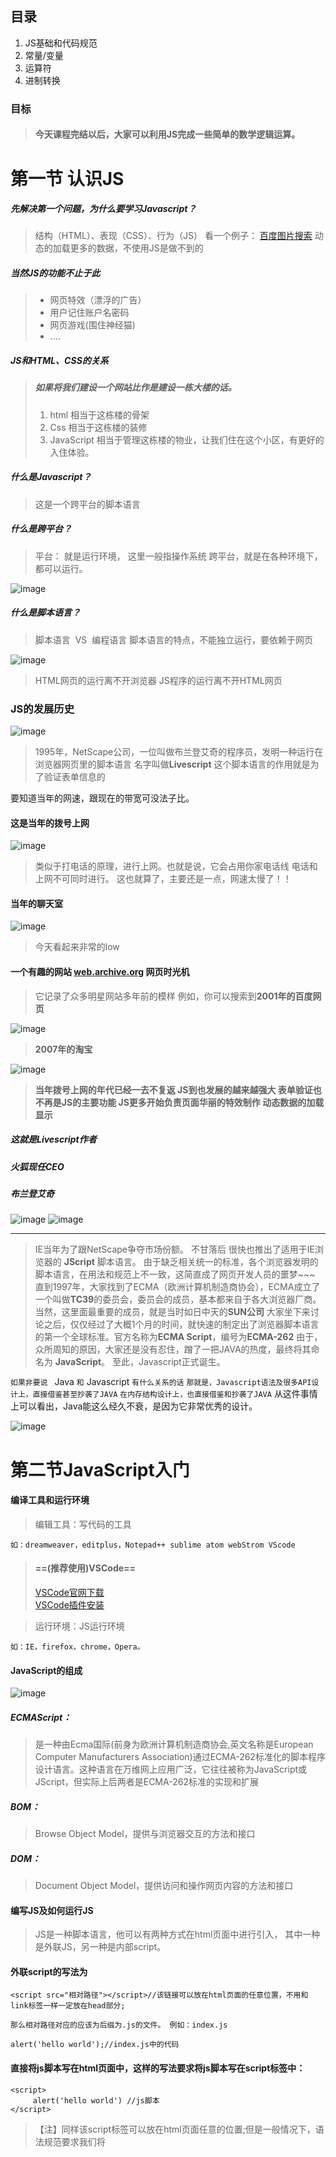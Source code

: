 ## 目录
1. JS基础和代码规范
2. 常量/变量
3. 运算符
4. 进制转换

### 目标
> #### 今天课程完结以后，大家可以利用JS完成一些简单的数学逻辑运算。

# 第一节 认识JS

##### 先解决第一个问题，为什么要学习Javascript？
>结构（HTML）、表现（CSS）、行为（JS）
>看一个例子： [百度图片搜索](https://image.baidu.com)
>动态的加载更多的数据，不使用JS是做不到的

##### 当然JS的功能不止于此
> - 网页特效（漂浮的广告）
> - 用户记住账户名密码
> - 网页游戏(围住神经猫)
> - ....
##### JS和HTML、CSS的关系

> ##### 如果将我们建设一个网站比作是建设一栋大楼的话。
>1. html        相当于这栋楼的骨架
>2. Css         相当于这栋楼的装修
> 3. JavaScript  相当于管理这栋楼的物业，让我们住在这个小区，有更好的入住体验。

##### 什么是Javascript？

>这是一个跨平台的脚本语言

##### 什么是跨平台？

>平台： 就是运行环境， 这里一般指操作系统
>跨平台，就是在各种环境下，都可以运行。

![image](http://m.qpic.cn/psb?/V13wE8sQ0FBtUy/n7PNl7eYNrkZXw0vxNc.qX7nYYSegpaQLM4NlkDO*rU!/b/dL4AAAAAAAAA&bo=rAWQAgAAAAADBxk!&rf=viewer_4&t=5)


##### 什么是脚本语言？
>脚本语言  VS  编程语言
>脚本语言的特点，不能独立运行，要依赖于网页

![image](http://m.qpic.cn/psb?/V13wE8sQ0FBtUy/zuiyZ.CQZc8vn0Xw8oEbrJXHCKc.YJKFxwRmXO*GLKg!/b/dL4AAAAAAAAA&bo=BgOaAwAAAAADF64!&rf=viewer_4&t=5)

>HTML网页的运行离不开浏览器
>JS程序的运行离不开HTML网页

### JS的发展历史
![image](http://m.qpic.cn/psb?/V13wE8sQ0FBtUy/Sn9lAiQa9uQkOkjdJu39HYDRpUlfu5dDrJd5kCGwUgE!/b/dDIBAAAAAAAA&bo=8gOmAgAAAAADN0c!&rf=viewer_4&t=5)

>1995年，NetScape公司，一位叫做布兰登艾奇的程序员，发明一种运行在浏览器网页里的脚本语言
>名字叫做**Livescript**
>这个脚本语言的作用就是为了验证表单信息的

要知道当年的网速，跟现在的带宽可没法子比。

#### 这是当年的拨号上网
![image](http://m.qpic.cn/psb?/V13wE8sQ0FBtUy/8A0CO3aJl7dAH9CozGcZ75S7eXv.htFZifGzAl0rWTw!/b/dLYAAAAAAAAA&bo=6AMcAwAAAAADN.Y!&rf=viewer_4)

> 类似于打电话的原理，进行上网。也就是说，它会占用你家电话线
> 电话和上网不可同时进行。
> 这也就算了，主要还是一点，网速太慢了！！

#### 当年的聊天室
![image](http://m.qpic.cn/psb?/V13wE8sQ0FBtUy/*CGE76dFYjG91V.nExr08BaZtJZ8d*7BUXGO3xrTH1s!/b/dFIBAAAAAAAA&bo=agUCBAAAAAADZys!&rf=viewer_4)
>今天看起来非常的low

#### 一个有趣的网站 [web.archive.org](http://web.archive.org/) 网页时光机
>它记录了众多明星网站多年前的模样
>例如，你可以搜索到**2001年的百度网页**

![image](http://m.qpic.cn/psb?/V13wE8sQ0FBtUy/rm2TwwFTGsOlVXGX4o8LpF81tmOlXm1Sh.ZFEBp*g34!/b/dAYBAAAAAAAA&bo=bgU4BAAAAAADN0U!&rf=viewer_4&t=5)

>**2007年的淘宝**

![image](http://m.qpic.cn/psb?/V13wE8sQ0FBtUy/.fjxX73vtey72pHRrJMrPiJz1q5d8D1.igRpJ2K3NAo!/b/dIMAAAAAAAAA&bo=qgXQAgAAAAADN28!&rf=viewer_4&t=5)


>**当年拨号上网的年代已经一去不复返
>JS到也发展的越来越强大
>表单验证也不再是JS的主要功能
>JS更多开始负责页面华丽的特效制作
>动态数据的加载显示**


##### 这就是Livescript作者
##### 火狐现任CEO
##### 布兰登艾奇
![image](http://m.qpic.cn/psb?/V13wE8sQ0FBtUy/qsAugPuyb8aGVYSqSGKncDrKPX.VlNFuOQCjjWm7Ea4!/b/dL4AAAAAAAAA&bo=jgFcAgAAAAADJ9M!&rf=viewer_4&t=5)
![image](http://m.qpic.cn/psb?/V13wE8sQ0FBtUy/4kf2CjqsdeY1pQ8QZzLtY.mZYy2HZTydpuqhYv.Rpc4!/b/dDUBAAAAAAAA&bo=*gT.AgAAAAADR2Q!&rf=viewer_4&t=5)


* * *

>IE当年为了跟NetScape争夺市场份额。 不甘落后
>很快也推出了适用于IE浏览器的 **JScript** 脚本语言。
>由于缺乏相关统一的标准，各个浏览器发明的脚本语言，在用法和规范上不一致，这简直成了网页开发人员的噩梦~~~
>直到1997年，大家找到了ECMA（欧洲计算机制造商协会），ECMA成立了一个叫做**TC39**的委员会，委员会的成员，基本都来自于各大浏览器厂商。
>当然，这里面最重要的成员，就是当时如日中天的**SUN公司**
>大家坐下来讨论之后，仅仅经过了大概1个月的时间，就快速的制定出了浏览器脚本语言的第一个全球标准。官方名称为**ECMA Script**，编号为**ECMA-262**
>由于，众所周知的原因，大家还是没有忍住，蹭了一把JAVA的热度，最终将其命名为 **JavaScript**。
>至此，Javascript正式诞生。

`如果非要说 ` Java `和` Javascript `有什么关系的话`
`那就是，Javascript语法及很多API设计上，直接借鉴甚至抄袭了JAVA`
`在内存结构设计上，也直接借鉴和抄袭了JAVA`
从这件事情上可以看出，Java能这么经久不衰，是因为它非常优秀的设计。

![image](http://m.qpic.cn/psb?/V13wE8sQ0FBtUy/aQRfiJ2BLSh9SiT*sKp4WCXkkSDRprWggvrT3UYIB6o!/b/dFABAAAAAAAA&bo=ggIOAgAAAAADB64!&rf=viewer_4)


# 第二节JavaScript入门
#### 编译工具和运行环境
> 编辑工具：写代码的工具

    如：dreamweaver，editplus，Notepad++ sublime atom webStrom VScode
> #### ==(推荐使用)VSCode==
> [VSCode官网下载](https://code.visualstudio.com/)  
> [VSCode插件安装](https://www.jb51.net/article/123738.htm)

> 运行环境：JS运行环境

    如：IE，firefox，chrome，Opera。

#### JavaScript的组成
![image](http://m.qpic.cn/psb?/V13wE8sQ0FBtUy/2i..CEdShtMaECOhPGngMMjKgVj4yPrEtp1sHJAxlWs!/b/dL8AAAAAAAAA&bo=bgbmAQAAAAADB60!&rf=viewer_4&t=5)
##### ECMAScript：
>是一种由Ecma国际(前身为欧洲计算机制造商协会,英文名称是European Computer Manufacturers Association)通过ECMA-262标准化的脚本程序设计语言。这种语言在万维网上应用广泛，它往往被称为JavaScript或JScript，但实际上后两者是ECMA-262标准的实现和扩展

##### BOM： 
> Browse Object Model，提供与浏览器交互的方法和接口

##### DOM： 
> Document  Object Model，提供访问和操作网页内容的方法和接口

#### 编写JS及如何运行JS
> JS是一种脚本语言，他可以有两种方式在html页面中进行引入， 其中一种是外联JS，另一种是内部script。

#### 外联script的写法为

```
<script src="相对路径"></script>//该链接可以放在html页面的任意位置，不用和link标签一样一定放在head部分;
     
那么相对路径对应的应该为后缀为.js的文件。 例如：index.js

alert('hello world');//index.js中的代码
```
#### 直接将js脚本写在html页面中，这样的写法要求将js脚本写在script标签中：

```
<script>
     alert('hello world') //js脚本
</script>

```
> 【注】同样该script标签可以放在html页面任意的位置;但是一般情况下，语法规范要求我们将<script>标签放在<head>标签中。

#### 经常性错误示范：

```
<script src="相对路径">
          alert('hello world')；
</script>  
```
#### 向页面中输出内容;

```
document.write('这是一些内容');

标签的解析:
document.write('<strong>我似乎强壮了一些</strong>')

转义字符:
&lt; || &gt;
 document.write('&lt;strong&gt;强大的</strong>');
```
#### alert
> alert()使用 。 停止浏览器加载代码。<br/>

>浏览器解析代码顺序。（从上到下，从左到右）；

#### JavaScript的注释

```javascript
单行注释 //
多行注释 /* */
```
#### JavaScript标签的属性

```javascript
<scrip src = 'text/javascript' src = 'demo.js'></script>

//src 表示要引入的外部文件
//type 表示脚本语言的类型
//【注】text/javascript表示说明这一段脚本语言是JavaScript，告诉浏览器这一段要按照JavaScript来解释执行。不写也可以。
```

---
